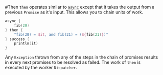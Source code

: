 #Then
`then` operates similar to [`async`](async.md) except that it takes the output from a previous `Promise` as it's input.
This allows you to chain units of work.

```kt
async {
    fib(20)
} then {
    "fib(20) = $it, and fib(21) = (${fib(21)})"
} success {
    println(it)
}
```
Any `Exception` thrown from any of the steps in the chain of promises results in every next promises to be resolved as
failed. The work of `then` is executed by the worker `Dispatcher`. 

